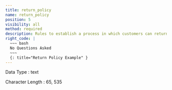 ```yaml
---
title: return_policy
name: return_policy
position: 5
visibility: all
method: required
description: Rules to establish a process in which customers can return or exchange unwanted or defective items.
right_code: |
  ~~~ bash
  No Questions Asked
  ~~~
  {: title="Return Policy Example" }
---
```


Data Type
: text

Character Length
: 65, 535

